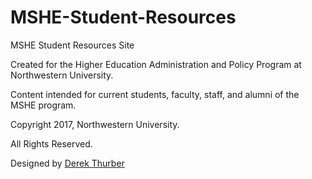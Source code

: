 # MSHE-Student-Resources
MSHE Student Resources Site

Created for the Higher Education Administration and Policy Program at Northwestern University.

Content intended for current students, faculty, staff, and alumni of the MSHE program.

Copyright 2017, Northwestern University.

All Rights Reserved. 

Designed by [Derek Thurber](http://www.dwthurber.com)
